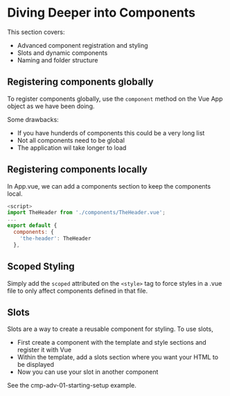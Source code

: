 # Diving Deeper into Components

This section covers:

- Advanced component registration and styling
- Slots and dynamic components
- Naming and folder structure

## Registering components globally

To register components globally, use the `component` method on the Vue App object as we have been doing.

Some drawbacks:

- If you have hunderds of components this could be a very long list
- Not all components need to be global
- The application wil take longer to load

## Registering components locally

In App.vue, we can add a components section to keep the components local. 

```javascript
<script>
import TheHeader from './components/TheHeader.vue';
...
export default {
  components: {
    'the-header': TheHeader
  },
```

## Scoped Styling

Simply add the `scoped` attributed on the `<style>` tag to force styles in a .vue file to only affect components defined in that file.

## Slots

Slots are a way to create a reusable component for styling. To use slots, 

- First create a component with the template and style sections and register it with Vue
- Within the template, add a slots section where you want your HTML to be displayed
- Now you can use your slot in another component

See the cmp-adv-01-starting-setup example.


